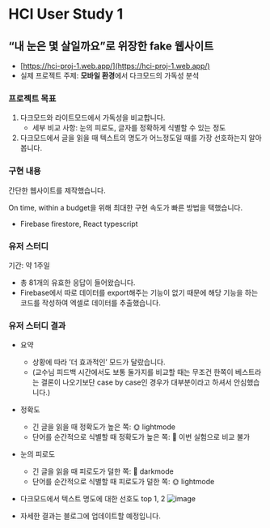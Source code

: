 # HCI User Study 1

## “내 눈은 몇 살일까요”로 위장한 fake 웹사이트

- [https://hci-proj-1.web.app/](https://hci-proj-1.web.app/)
- 실제 프로젝트 주제: **모바일 환경**에서 다크모드의 가독성 분석

### 프로젝트 목표

1. 다크모드와 라이트모드에서 가독성을 비교합니다.
    - 세부 비교 사항: 눈의 피로도, 글자를 정확하게 식별할 수 있는 정도
2. 다크모드에서 글을 읽을 때 텍스트의 명도가 어느정도일 때를 가장 선호하는지 알아봅니다.

### 구현 내용

간단한 웹사이트를 제작했습니다.

On time, within a budget을 위해 최대한 구현 속도가 빠른 방법을 택했습니다.

- Firebase firestore, React typescript

### 유저 스터디

기간: 약 1주일

- 총 81개의 유효한 응답이 들어왔습니다.
- Firebase에서 따로 데이터를 export해주는 기능이 없기 때문에 해당 기능을 하는 코드를 작성하여 엑셀로 데이터를 추출했습니다.

### 유저 스터디 결과
- 요약
    - 상황에 따라 ’더 효과적인’ 모드가 달랐습니다.
    - (교수님 피드백 시간에서도 보통 둘가지를 비교할 때는 무조건 한쪽이 베스트라는 결론이 나오기보단 case by case인 경우가 대부분이라고 하셔서 안심했습니다.)
- 정확도
    - 긴 글을 읽을 때 정확도가 높은 쪽: 🌞 lightmode 
    - 단어를 순간적으로 식별할 때 정확도가 높은 쪽: 🤔 이번 실험으로 비교 불가
- 눈의 피로도
    - 긴 글을 읽을 때 피로도가 덜한 쪽: 🌚 darkmode
    - 단어를 순간적으로 식별할 때 피로도가 덜한 쪽: 🌞 lightmode
- 다크모드에서 텍스트 명도에 대한 선호도 top 1, 2
 ![image](https://user-images.githubusercontent.com/45515332/116812101-e1133880-ab87-11eb-9d3e-d6aa7d0f107d.png)
 
- 자세한 결과는 블로그에 업데이트할 예정입니다.
